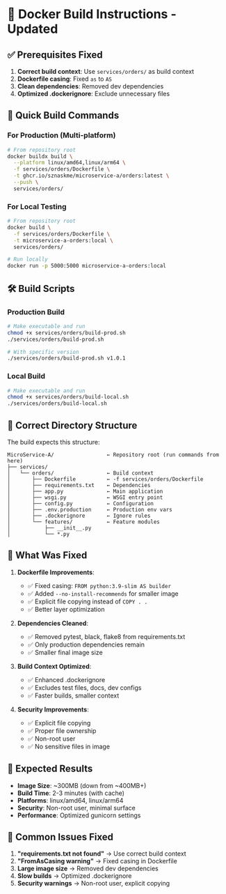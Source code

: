 # 🐳 Docker Build Instructions - Updated

## ✅ Prerequisites Fixed

1. **Correct build context**: Use `services/orders/` as build context
2. **Dockerfile casing**: Fixed `as` to `AS`
3. **Clean dependencies**: Removed dev dependencies
4. **Optimized .dockerignore**: Exclude unnecessary files

## 🚀 Quick Build Commands

### For Production (Multi-platform)
```bash
# From repository root
docker buildx build \
  --platform linux/amd64,linux/arm64 \
  -f services/orders/Dockerfile \
  -t ghcr.io/sznaskme/microservice-a/orders:latest \
  --push \
  services/orders/
```

### For Local Testing
```bash
# From repository root
docker build \
  -f services/orders/Dockerfile \
  -t microservice-a-orders:local \
  services/orders/

# Run locally
docker run -p 5000:5000 microservice-a-orders:local
```

## 🛠️ Build Scripts

### Production Build
```bash
# Make executable and run
chmod +x services/orders/build-prod.sh
./services/orders/build-prod.sh

# With specific version
./services/orders/build-prod.sh v1.0.1
```

### Local Build
```bash
# Make executable and run
chmod +x services/orders/build-local.sh
./services/orders/build-local.sh
```

## 📁 Correct Directory Structure

The build expects this structure:
```
MicroService-A/                 ← Repository root (run commands from here)
├── services/
│   └── orders/                 ← Build context
│       ├── Dockerfile          ← -f services/orders/Dockerfile
│       ├── requirements.txt    ← Dependencies
│       ├── app.py              ← Main application
│       ├── wsgi.py             ← WSGI entry point
│       ├── config.py           ← Configuration
│       ├── .env.production     ← Production env vars
│       ├── .dockerignore       ← Ignore rules
│       └── features/           ← Feature modules
│           ├── __init__.py
│           └── *.py
```

## 🔧 What Was Fixed

1. **Dockerfile Improvements**:
   - ✅ Fixed casing: `FROM python:3.9-slim AS builder`
   - ✅ Added `--no-install-recommends` for smaller image
   - ✅ Explicit file copying instead of `COPY . .`
   - ✅ Better layer optimization

2. **Dependencies Cleaned**:
   - ✅ Removed pytest, black, flake8 from requirements.txt
   - ✅ Only production dependencies remain
   - ✅ Smaller final image size

3. **Build Context Optimized**:
   - ✅ Enhanced .dockerignore
   - ✅ Excludes test files, docs, dev configs
   - ✅ Faster builds, smaller context

4. **Security Improvements**:
   - ✅ Explicit file copying
   - ✅ Proper file ownership
   - ✅ Non-root user
   - ✅ No sensitive files in image

## 🎯 Expected Results

- **Image Size**: ~300MB (down from ~400MB+)
- **Build Time**: 2-3 minutes (with cache)
- **Platforms**: linux/amd64, linux/arm64
- **Security**: Non-root user, minimal surface
- **Performance**: Optimized gunicorn settings

## 🚨 Common Issues Fixed

1. **"requirements.txt not found"** → Use correct build context
2. **"FromAsCasing warning"** → Fixed casing in Dockerfile
3. **Large image size** → Removed dev dependencies
4. **Slow builds** → Optimized .dockerignore
5. **Security warnings** → Non-root user, explicit copying
